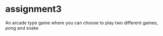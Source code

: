 # assignment3
An arcade type game where you can choose to play two different games, pong and snake
 
